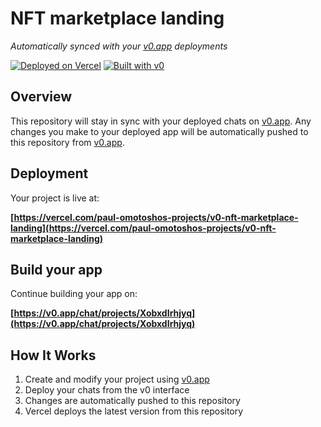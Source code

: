 # NFT marketplace landing

*Automatically synced with your [v0.app](https://v0.app) deployments*

[![Deployed on Vercel](https://img.shields.io/badge/Deployed%20on-Vercel-black?style=for-the-badge&logo=vercel)](https://vercel.com/paul-omotoshos-projects/v0-nft-marketplace-landing)
[![Built with v0](https://img.shields.io/badge/Built%20with-v0.app-black?style=for-the-badge)](https://v0.app/chat/projects/XobxdIrhjyq)

## Overview

This repository will stay in sync with your deployed chats on [v0.app](https://v0.app).
Any changes you make to your deployed app will be automatically pushed to this repository from [v0.app](https://v0.app).

## Deployment

Your project is live at:

**[https://vercel.com/paul-omotoshos-projects/v0-nft-marketplace-landing](https://vercel.com/paul-omotoshos-projects/v0-nft-marketplace-landing)**

## Build your app

Continue building your app on:

**[https://v0.app/chat/projects/XobxdIrhjyq](https://v0.app/chat/projects/XobxdIrhjyq)**

## How It Works

1. Create and modify your project using [v0.app](https://v0.app)
2. Deploy your chats from the v0 interface
3. Changes are automatically pushed to this repository
4. Vercel deploys the latest version from this repository